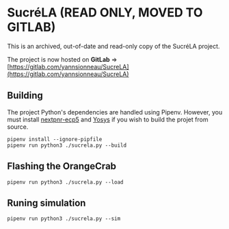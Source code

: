# SucréLA (READ ONLY, MOVED TO GITLAB)

This is an archived, out-of-date and read-only copy of the SucréLA project.

The project is now hosted on **GitLab** => [https://gitlab.com/yannsionneau/SucreLA](https://gitlab.com/yannsionneau/SucreLA)

## Building

The project Python's dependencies are handled using Pipenv.
However, you must install [nextpnr-ecp5](https://github.com/YosysHQ/nextpnr) and [Yosys](https://github.com/YosysHQ/yosys) if you wish to build the
projet from source.

```
pipenv install --ignore-pipfile
pipenv run python3 ./sucrela.py --build
```

## Flashing the OrangeCrab

```
pipenv run python3 ./sucrela.py --load
```

## Runing simulation

```
pipenv run python3 ./sucrela.py --sim
```
